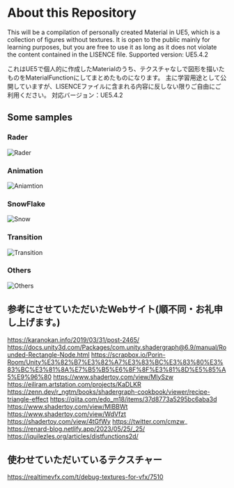 # About this Repository
This will be a compilation of personally created Material in UE5, which is a collection of figures without textures.
It is open to the public mainly for learning purposes, but you are free to use it as long as it does not violate the content contained in the LISENCE file.
Supported version: UE5.4.2

これはUE5で個人的に作成したMaterialのうち、テクスチャなしで図形を描いたものをMaterialFunctionにしてまとめたものになります。
主に学習用途として公開していますが、LISENCEファイルに含まれる内容に反しない限りご自由にご利用ください。
対応バージョン：UE5.4.2

## Some samples
### Rader
![Rader](https://github.com/EmbarrassingMoment/ProceduralDrawingMaterialSamples/blob/master/gif/Rader.gif)
### Animation
![Aniamtion](https://github.com/EmbarrassingMoment/ProceduralDrawingMaterialSamples/blob/master/gif/Animation.gif)
### SnowFlake
![Snow](https://github.com/EmbarrassingMoment/ProceduralDrawingMaterialSamples/blob/master/gif/Snow.gif)
### Transition
![Transition](https://github.com/EmbarrassingMoment/ProceduralDrawingMaterialSamples/blob/master/gif/Transition.gif)
### Others
![Others](https://github.com/EmbarrassingMoment/ProceduralDrawingMaterialSamples/blob/master/gif/Samples.gif)

## 参考にさせていただいたWebサイト(順不同・お礼申し上げます。)
https://karanokan.info/2019/03/31/post-2465/
https://docs.unity3d.com/Packages/com.unity.shadergraph@6.9/manual/Rounded-Rectangle-Node.html
https://scrapbox.io/Porin-Room/Unity%E3%82%B7%E3%82%A7%E3%83%BC%E3%83%80%E3%83%BC%E3%81%8A%E7%B5%B5%E6%8F%8F%E3%81%8D%E5%85%A5%E9%96%80
https://www.shadertoy.com/view/MlySzw
https://eiliram.artstation.com/projects/KaDLKR
https://zenn.dev/r_ngtm/books/shadergraph-cookbook/viewer/recipe-triangle-effect
https://qiita.com/edo_m18/items/37d8773a5295bc6aba3d
https://www.shadertoy.com/view/MlBBWt
https://www.shadertoy.com/view/WdVfzt
https://shadertoy.com/view/4tGfWy
https://twitter.com/cmzw_
https://renard-blog.netlify.app/2023/05/25/_25/
https://iquilezles.org/articles/distfunctions2d/

## 使わせていただいているテクスチャー
https://realtimevfx.com/t/debug-textures-for-vfx/7510
